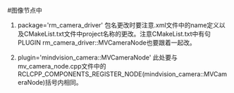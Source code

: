 #图像节点中

1. package='rm_camera_driver'
包名更改时要注意.xml文件中的name定义以及CMakeList.txt文件中project名称的更改。注意CMakeList.txt中有句
PLUGIN rm_camera_driver::MVCameraNode也要跟着一起改。


3. plugin='mindvision_camera::MVCameraNode'
此处要与mv_camera_node.cpp文件中的RCLCPP_COMPONENTS_REGISTER_NODE(mindvision_camera::MVCameraNode)括号内相同。
